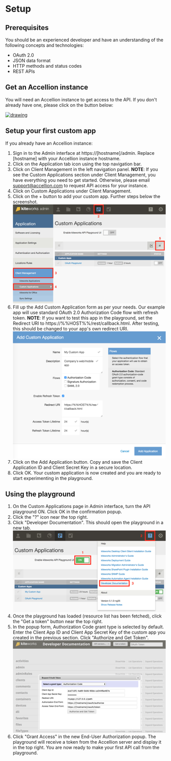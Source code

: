 # Setup

## Prerequisites
You should be an experienced developer and have an understanding of the following concepts and technologies:

* OAuth 2.0
* JSON data format
* HTTP methods and status codes
* REST APIs

## Get an Accellion instance
You will need an Accellion instance to get access to the API. If you don't already have one, please click on the button below:

<a href="https://info.accellion.com/demo-request?ref=api-guide-setup" target="_blank"><img src="images/get-a-demo.png" alt="drawing" width="90px"/></a>

## Setup your first custom app
If you already have an Accellion instance:

1. Sign in to the Admin interface at https://[hostname]/admin. Replace [hostname] with your Accellion instance hostname.
2. Click on the Application tab icon using the top navigation bar.
3. Click on Client Management in the left navigation panel. **NOTE**: If you see the Custom Applications section under Client Management, you have everything you need to get started. Otherwise, please email <support@accellion.com> to request API access for your instance.
4. Click on Custom Applications under Client Management.
5. Click on the + button to add your custom app. Further steps below the screenshot.
![](../images/navigation-custom-apps.png)
6. Fill up the Add Custom Application form as per your needs. Our example app will use standard OAuth 2.0 Authorization Code flow with refresh token. **NOTE**: If you want to test this app in the playground, set the Redirect URI to https://%%HOST%%/rest/callback.html. After testing, this should be changed to your app's own redirect URI.
![](../images/custom-app-form.png)
7. Click on the Add Application button. Copy and save the Client Application ID and Client Secret Key in a secure location.
8. Click OK. Your custom application is now created and you are ready to start experimenting in the playground.

## Using the playground
1. On the Custom Applications page in Admin interface, turn the API playground ON. Click OK in the confirmation popup.
2. Click the "?" icon near the top right.
3. Click "Developer Documentation". This should open the playground in a new tab.
![](../images/playground-setup.png)
4. Once the playground has loaded (resource list has been fetched), click the "Get a token" button near the top right.
5. In the popup form, Authorization Code grant type is selected by default. Enter the Client App ID and Client App Secret Key of the custom app you created in the previous section. Click "Authorize and Get Token".
![](../images/playground-get-token.png)
6. Click "Grant Access" in the new End-User Authorization popup. The playground will receive a token from the Accellion server and display it in the top right. You are now ready to make your first API call from the playground.
